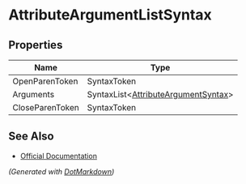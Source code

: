 # AttributeArgumentListSyntax

## Properties

| Name            | Type                                                               |
| --------------- | ------------------------------------------------------------------ |
| OpenParenToken  | SyntaxToken                                                        |
| Arguments       | SyntaxList\<[AttributeArgumentSyntax](AttributeArgumentSyntax.md)> |
| CloseParenToken | SyntaxToken                                                        |

## See Also

* [Official Documentation](https://docs.microsoft.com/en-us/dotnet/api/microsoft.codeanalysis.csharp.syntax.attributeargumentlistsyntax)


*\(Generated with [DotMarkdown](http://github.com/JosefPihrt/DotMarkdown)\)*